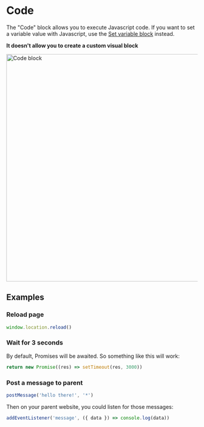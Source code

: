 # Code

The "Code" block allows you to execute Javascript code. If you want to set a variable value with Javascript, use the [Set variable block](./set-variable) instead.

**It doesn't allow you to create a custom visual block**

<img src="/img/blocks/logic/code.webp" width="600" alt="Code block"/>

## Examples

### Reload page

```js
window.location.reload()
```

### Wait for 3 seconds

By default, Promises will be awaited. So something like this will work:

```js
return new Promise((res) => setTimeout(res, 3000))
```

### Post a message to parent

```js
postMessage('hello there!', '*')
```

Then on your parent website, you could listen for those messages:

```js
addEventListener('message', ({ data }) => console.log(data))
```
